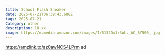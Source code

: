 ```yaml
---
title: School Flash Sneaker
date: 2025-07-21T06:39:43.688Z
tags: 2025-07-21
Category: other
description: 18.xx
image: https://m.media-amazon.com/images/I/5132Dx1r3oL._AC_SY500_.jpg
---
```

https://amzlink.to/az0awNCS4LPrm ad